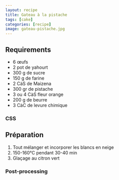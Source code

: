 ```yaml
---
layout: recipe
title: Gateau à la pistache
tags: [cake]
categories: [recipe]
image: gateau-pistache.jpg
---
```


## Requirements

- 6 œufs
- 2 pot de yahourt
- 300 g de sucre
- 150 g de farine
- 2 CàS de Maizena
- 300 gr de pistache
- 3 ou 4 CàS fleur orange
- 200 g de beurre
- 3 CàC de levure chimique

### CSS

## Préparation

1. Tout mélanger et incorporer les
blancs en neige
2. 150-160°C pendant 30-40 min
3. Glaçage au citron vert

### Post-processing
